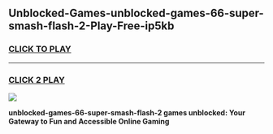 
## Unblocked-Games-unblocked-games-66-super-smash-flash-2-Play-Free-ip5kb
<h3>
<a href="https://premium76.site?title=unblocked-games-66-super-smash-flash-2&ref=10A">CLICK TO PLAY</a></h3>
<hr>

<h3>
<a href="https://premium76.site?title=unblocked-games-66-super-smash-flash-2&ref=10A">CLICK 2 PLAY</a>
  
</h3>

<a href="https://premium76.site?title=unblocked-games-66-super-smash-flash-2&ref=10A"><img src="https://clearcache.store/games.png"></a>


**unblocked-games-66-super-smash-flash-2 games unblocked: Your Gateway to Fun and Accessible Online Gaming**
